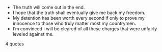  - The truth will come out in the end.
 - I hope that the truth shall eventually give me back my freedom.
 - My detention has been worth every second if only to prove my innocence to those who truly matter most my countrymen.
 - I’m convinced I will be cleared of all these charges that were unfairly leveled against me.

4 quotes